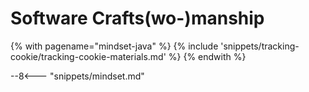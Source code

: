 # Software Crafts(wo-)manship

<!-- TrackingCookie-->
{% with pagename="mindset-java" %}
{% include 'snippets/tracking-cookie/tracking-cookie-materials.md' %}
{% endwith %}


--8<--- "snippets/mindset.md"

